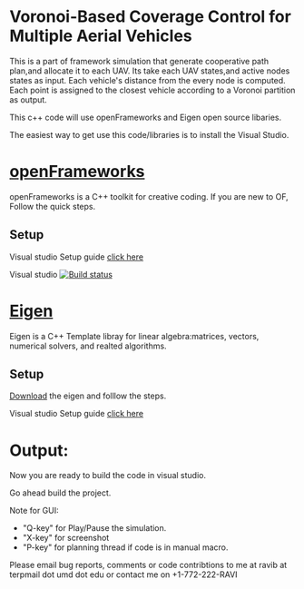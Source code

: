 ﻿# Voronoi-Based Coverage Control for Multiple Aerial Vehicles
This is a part of framework simulation that generate cooperative path plan,and allocate it to each UAV. Its take each UAV states,and active nodes states as input. Each vehicle's distance from the every node is computed. Each point is assigned to the closest vehicle according to a Voronoi partition as output.

This c++ code will use openFrameworks and Eigen open source libaries.

The easiest way to get use this code/libraries is to install the Visual Studio.

[openFrameworks](http://openframeworks.cc/)
================

openFrameworks is a C++ toolkit for creative coding.  If you are new to OF, Follow the quick steps.

Setup
--------

Visual studio Setup guide [click here](http://openframeworks.cc/setup/vs/)

Visual studio [![Build status](https://ci.appveyor.com/api/projects/status/sm9jxy0u56bl8syi/branch/master?svg=true)](https://ci.appveyor.com/project/arturoc/openframeworks/branch/master)

[Eigen](http://eigen.tuxfamily.org/)
================

Eigen is a C++ Template libray for linear algebra:matrices, vectors, numerical solvers, and realted algorithms.

Setup
--------

[Download](http://eigen.tuxfamily.org/index.php?title=Main_Page) the eigen and folllow the steps.

Visual studio Setup guide [click here](http://eigen.tuxfamily.org/index.php?title=Visual_Studio)

Output:
================

Now you are ready to build the code in visual studio.

Go ahead build the project.

Note for GUI:
* "Q-key" for Play/Pause the simulation.
* "X-key" for screenshot
* "P-key" for planning thread if code is in manual macro.

Please email bug reports, comments or code contribtions to me at ravib at terpmail dot umd dot edu or contact me on +1-772-222-RAVI

